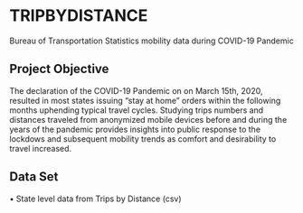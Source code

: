 # TRIPBYDISTANCE
Bureau of Transportation Statistics mobility data during COVID-19 Pandemic
## Project Objective
The declaration of the COVID-19 Pandemic on on March 15th, 2020, resulted in most states issuing “stay at home” orders within the following months uphending typical travel cycles. Studying trips numbers and distances traveled from anonymized mobile devices before and during the years of the pandemic provides insights into public response to the lockdows and subsequent mobility trends as comfort and desirability to travel increased. 
## Data Set
•	State level data from Trips by Distance (csv)
